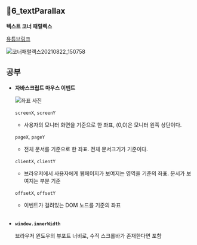 ## 📁6_textParallax

**텍스트 코너 패럴렉스**

[유튜브링크](https://www.youtube.com/watch?v=H7AAuNIPL7Q)

![코너패럴랙스20210822_150758](https://user-images.githubusercontent.com/44540726/130344521-b469644b-7be1-4bca-b75f-b6c71d13b9a8.gif)

## 공부

- **자바스크립트 마우스 이벤트**

  ![좌표 사진](https://img1.daumcdn.net/thumb/R1280x0/?scode=mtistory2&fname=https%3A%2F%2Fblog.kakaocdn.net%2Fdn%2FrCXEA%2FbtqTENH2CxO%2F5kLO54ytpEhZis68uTdegK%2Fimg.png)

  `screenX`, `screenY`

  - 사용자의 모니터 화면을 기준으로 한 좌표, (0,0)은 모니터 왼쪽 상단이다.

  `pageX`, `pageY`

  - 전체 문서를 기준으로 한 좌표. 전체 문서크기가 기준이다.

  `clientX`, `clientY`

  - 브라우저에서 사용자에게 웹페이지가 보여지는 영역을 기준의 좌표.
    문서가 보여지는 부분 기준

  `offsetX`, `offsetY`

  - 이벤트가 걸려있는 DOM 노드를 기준의 좌표

  <br/>

- **`window.innerWidth`**

  브라우저 윈도우의 뷰포트 너비로, 수직 스크롤바가 존재한다면 포함
